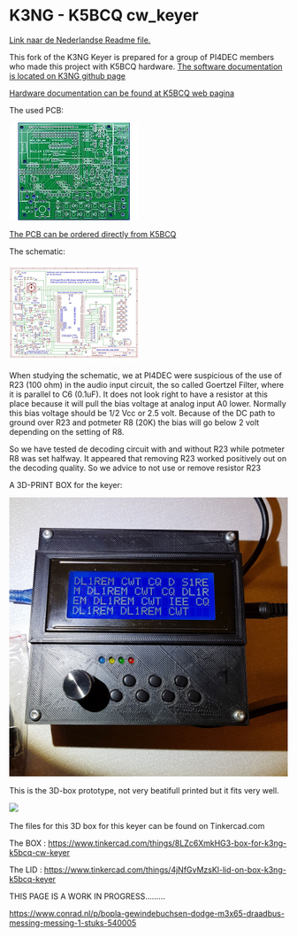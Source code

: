 # K3NG - K5BCQ cw_keyer
<p><a href="/Nederlands.md">Link  naar de Nederlandse Readme file.</a></p>

This fork of the K3NG Keyer is prepared for a group of PI4DEC members who made this project with K5BCQ hardware.
[The software documentation is located on K3NG github page](https://github.com/k3ng/k3ng_cw_keyer/wiki)


[Hardware documentation can be found at K5BCQ web pagina](https://www.qsl.net/k5bcq/Kits/Keyer.pdf)

The used PCB:
<p><a href="images/pcb_layout.jpg"><img src="images/pcb-thumbnail.jpeg"></a></p>   
<p></p> 


[The PCB can be ordered directly from K5BCQ](https://www.qsl.net/k5bcq/Kits/Kits.html)
<p></p> <p></p> 
The schematic:
<p><a href="images/Schematic.pdf"><img src="images/SchematicTN.jpg"></a></p>   

When studying the schematic, we at PI4DEC were suspicious of the use of R23 (100 ohm) in the audio input circuit, the so called Goertzel Filter, where it is parallel to C6 (0.1uF). It does not look right to have a resistor at this place because it will pull the bias voltage at analog input A0 lower. Normally this bias voltage should be 1/2 Vcc or 2.5 volt. Because of the DC path to ground over R23 and potmeter R8 (20K) the bias will go below 2 volt depending on the setting of R8.
<p></p>

So we have tested de decoding circuit with and without R23 while potmeter R8 was set halfway. It appeared that removing R23 worked positively out on the decoding quality. So we advice to not use or remove resistor R23



A 3D-PRINT BOX for the keyer:

<p><img src="images/prototype.jpg" alt="3D prototype box"></a></p> 

This is the 3D-box prototype, not very beatifull printed but it fits very well.
<p><img src="https://tweakers.net/ext/f/EGXxkDKps2yvm56MR3zzpouV/full.jpg"></P>

The files for this 3D box for this keyer can be found on Tinkercad.com

The BOX : https://www.tinkercad.com/things/8LZc6XmkHG3-box-for-k3ng-k5bcq-cw-keyer

The LID : https://www.tinkercad.com/things/4jNfGvMzsKl-lid-on-box-k3ng-k5bcq-keyer



THIS PAGE IS A WORK IN PROGRESS.........

https://www.conrad.nl/p/bopla-gewindebuchsen-dodge-m3x65-draadbus-messing-messing-1-stuks-540005
